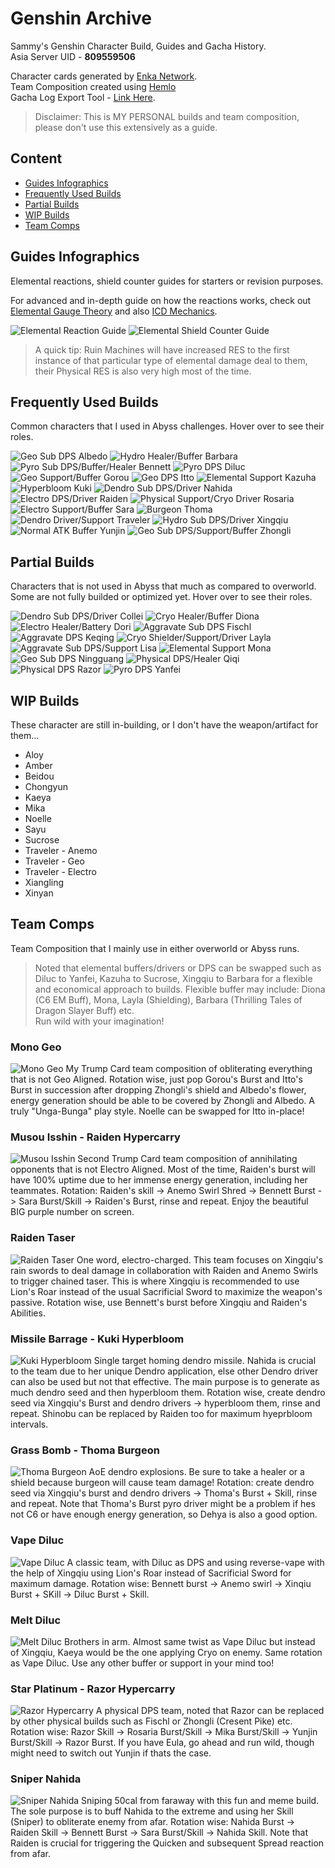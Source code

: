 # Genshin Archive
<p>
Sammy's Genshin Character Build, Guides and Gacha History.<br>
Asia Server UID - <strong>809559506</strong><br>
</p>

Character cards generated by [Enka Network](https://enka.network "Enka Network").<br>
Team Composition created using [Hemlo](https://genshin.hemlo.cc)<br>
Gacha Log Export Tool - [Link Here](https://github.com/smeraldoflower/genshin-gacha-export "Genshin Gacha Export").

>Disclaimer: This is MY PERSONAL builds and team composition, please don't use this extensively as a guide.

## Content
- [Guides Infographics](#guides-infographics)
- [Frequently Used Builds](#frequently-used-builds)
- [Partial Builds](#partial-builds)
- [WIP Builds](#wip-builds)
- [Team Comps](#team-comps)

## Guides Infographics
<p>Elemental reactions, shield counter guides for starters or revision purposes.</p>
<p>For advanced and in-depth guide on how the reactions works, check out <a href="https://www.youtube.com/watch?v=CRYFIJlmXFA">Elemental Gauge Theory</a> and also <a href="https://www.youtube.com/watch?v=kXXovknJDMI">ICD Mechanics</a>.</p>

![Elemental Reaction Guide](/guides/Genshin_Reaction_Infograhpics_Sammy_01.png "Elemental Reaction Guide")
![Elemental Shield Counter Guide](/guides/Genshin_Reaction_Infograhpics_Sammy_02.png "Elemental Shield Counter Guide")

>A quick tip: Ruin Machines will have increased RES to the first instance of that particular type of elemental damage deal to them, their Physical RES is also very high most of the time.

## Frequently Used Builds
<p>Common characters that I used in Abyss challenges. Hover over to see their roles.</p>

![Geo Sub DPS Albedo](/builds/albedo.png "Geo Sub DPS Albedo")
![Hydro Healer/Buffer Barbara](/builds/barbara.png "Hydro Healer/Buffer Barbara")
![Pyro Sub DPS/Buffer/Healer Bennett](/builds/bennett.png "Pyro Sub DPS/Buffer/Healer Bennett")
![Pyro DPS Diluc](/builds/diluc.png "Pyro DPS Diluc")
![Geo Support/Buffer Gorou](/builds/gorou.png "Geo Support/Buffer Gorou")
![Geo DPS Itto](/builds/itto.png "Geo DPS Itto")
![Elemental Support Kazuha](/builds/kazuha.png "Elemental Support Kazuha")
![Hyperbloom Kuki](/builds/kuki.png "Hyperbloom Kuki")
![Dendro Sub DPS/Driver Nahida](/builds/nahida.png "Dendro Sub DPS/Driver Nahida")
![Electro DPS/Driver Raiden](/builds/raiden.png "Electro DPS/Driver Raiden")
![Physical Support/Cryo Driver Rosaria](/builds/rosaria.png "Physical Support/Cryo Driver Rosaria")
![Electro Support/Buffer Sara](/builds/sara.png "Electro Support/Buffer Sara")
![Burgeon Thoma](/builds/thoma.png "Burgeon Thoma")
![Dendro Driver/Support Traveler](/builds/traveler-dendro.png "Dendro Driver/Support Traveler")
![Hydro Sub DPS/Driver Xingqiu](/builds/xingqiu.png "Hydro Sub DPS/Driver Xingqiu")
![Normal ATK Buffer Yunjin](/builds/yunjin.png "Normal ATK Buffer Yunjin")
![Geo Sub DPS/Support/Buffer Zhongli](/builds/zhongli.png "Geo Sub DPS/Support/Buffer Zhongli")

## Partial Builds
<p>Characters that is not used in Abyss that much as compared to overworld. Some are not fully builded or optimized yet. Hover over to see their roles.</p>

![Dendro Sub DPS/Driver Collei](/builds/collei.png "Dendro Sub DPS/Driver Collei")
![Cryo Healer/Buffer Diona](/builds/diona.png "Cryo Healer/Buffer Diona")
![Electro Healer/Battery Dori](/builds/dori.png "Electro Healer/Battery Dori")
![Aggravate Sub DPS Fischl](/builds/fischl.png "Aggravate Sub DPS Fischl")
![Aggravate DPS Keqing](/builds/keqing.png "Aggravate DPS Keqing")
![Cryo Shielder/Support/Driver Layla](/builds/layla.png "Cryo Shielder/Support/Driver Layla")
![Aggravate Sub DPS/Support Lisa](/builds/lisa.png "Aggravate Sub DPS/Support Lisa")
![Elemental Support Mona](/builds/mona.png "Elemental Support Mona")
![Geo Sub DPS Ningguang](/builds/ningguang.png "Geo Sub DPS Ningguang")
![Physical DPS/Healer Qiqi](/builds/qiqi.png "Physical DPS/Healer Qiqi")
![Physical DPS Razor](/builds/razor.png "Physical DPS Razor")
![Pyro DPS Yanfei](/builds/yanfei.png "Pyro DPS Yanfei")

## WIP Builds
<p>These character are still in-building, or I don't have the weapon/artifact for them...</p>
<ul>
  <li>Aloy</li>
  <li>Amber</li>
  <li>Beidou</li>
  <li>Chongyun</li>
  <li>Kaeya</li>
  <li>Mika</li>
  <li>Noelle</li>
  <li>Sayu</li>
  <li>Sucrose</li>
  <li>Traveler - Anemo</li>
  <li>Traveler - Geo</li>
  <li>Traveler - Electro</li>
  <li>Xiangling</li>
  <li>Xinyan</li> 
</ul>


## Team Comps
<p>
Team Composition that I mainly use in either overworld or Abyss runs.

>Noted that elemental buffers/drivers or DPS can be swapped such as Diluc to Yanfei, Kazuha to Sucrose, Xingqiu to Barbara for a flexible and economical approach to builds. Flexible buffer may include: Diona (C6 EM Buff), Mona, Layla (Shielding), Barbara (Thrilling Tales of Dragon Slayer Buff) etc. <br> Run wild with your imagination!

</p>

### Mono Geo
![Mono Geo](/teams/mono_geo.png "Mono Geo")
My Trump Card team composition of obliterating everything that is not Geo Aligned. Rotation wise, just pop Gorou's Burst and Itto's Burst in succession after dropping Zhongli's shield and Albedo's flower, energy generation should be able to be covered by Zhongli and Albedo. A truly "Unga-Bunga" play style. Noelle can be swapped for Itto in-place!

### Musou Isshin - Raiden Hypercarry
![Musou Isshin](/teams/raiden_hypercarry.png "Musou Isshin")
Second Trump Card team composition of annihilating opponents that is not Electro Aligned. Most of the time, Raiden's burst will have 100% uptime due to her immense energy generation, including her teammates. Rotation: Raiden's skill -> Anemo Swirl Shred -> Bennett Burst -> Sara Burst/Skill -> Raiden's Burst, rinse and repeat. Enjoy the beautiful BIG purple number on screen.

### Raiden Taser
![Raiden Taser](/teams/raiden_taser.png "Raiden Taser")
One word, electro-charged. This team focuses on Xingqiu's rain swords to deal damage in collaboration with Raiden and Anemo Swirls to trigger chained taser. This is where Xingqiu is recommended to use Lion's Roar instead of the usual Sacrificial Sword to maximize the weapon's passive. Rotation wise, use Bennett's burst before Xingqiu and Raiden's Abilities.

### Missile Barrage - Kuki Hyperbloom
![Kuki Hyperbloom](/teams/kuki_hyperbloom.png "Kuki Hyperbloom")
Single target homing dendro missile. 
Nahida is crucial to the team due to her unique Dendro application, else other Dendro driver can also be used but not that effective. The main purpose is to generate as much dendro seed and then hyperbloom them. Rotation wise, create dendro seed via Xingqiu's Burst and dendro drivers -> hyperbloom them, rinse and repeat. Shinobu can be replaced by Raiden too for maximum hyeprbloom intervals.

### Grass Bomb - Thoma Burgeon
![Thoma Burgeon](/teams/thoma_burgeon.png "Thoma Burgeon")
AoE dendro explosions. Be sure to take a healer or a shield because burgeon will cause team damage! Rotation: create dendro seed via Xingqiu's burst and dendro drivers -> Thoma's Burst + Skill, rinse and repeat. Note that Thoma's Burst pyro driver might be a problem if hes not C6 or have enough energy generation, so Dehya is also a good option.

### Vape Diluc
![Vape Diluc](/teams/vape_diluc.png "Vape Diluc")
A classic team, with Diluc as DPS and using reverse-vape with the help of Xingqiu using Lion's Roar instead of Sacrificial Sword for maximum damage. Rotation wise: Bennett burst -> Anemo swirl -> Xinqiu Burst + SKill -> Diluc Burst + Skill.

### Melt Diluc
![Melt Diluc](/teams/melt_diluc.png "Melt Diluc")
Brothers in arm. Almost same twist as Vape Diluc but instead of Xingqiu, Kaeya would be the one applying Cryo on enemy. Same rotation as Vape Diluc. Use any other buffer or support in your mind too!

### Star Platinum - Razor Hypercarry
![Razor Hypercarry](/teams/razor_hypercarry.png "Razor Hypercarry")
A physical DPS team, noted that Razor can be replaced by other physical builds such as Fischl or Zhongli (Cresent Pike) etc. Rotation wise: Razor Skill -> Rosaria Burst/Skill -> Mika Burst/Skill -> Yunjin Burst/Skill -> Razor Burst. If you have Eula, go ahead and run wild, though might need to switch out Yunjin if thats the case.

### Sniper Nahida
![Sniper Nahida](/teams/sniper_nahida.png "Sniper Nahida")
Sniping 50cal from faraway with this fun and meme build. The sole purpose is to buff Nahida to the extreme and using her Skill (Sniper) to obliterate enemy from afar. Rotation wise: Nahida Burst -> Raiden Skill -> Bennett Burst -> Sara Burst/Skill -> Nahida Skill. Note that Raiden is crucial for triggering the Quicken and subsequent Spread reaction from afar.

